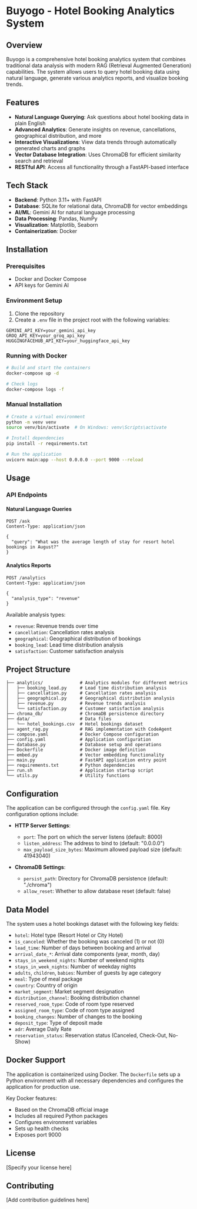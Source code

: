 # Buyogo - Hotel Booking Analytics System

## Overview

Buyogo is a comprehensive hotel booking analytics system that combines traditional data analysis with modern RAG (Retrieval Augmented Generation) capabilities. The system allows users to query hotel booking data using natural language, generate various analytics reports, and visualize booking trends.

## Features

- **Natural Language Querying**: Ask questions about hotel booking data in plain English
- **Advanced Analytics**: Generate insights on revenue, cancellations, geographical distribution, and more
- **Interactive Visualizations**: View data trends through automatically generated charts and graphs
- **Vector Database Integration**: Uses ChromaDB for efficient similarity search and retrieval
- **RESTful API**: Access all functionality through a FastAPI-based interface

## Tech Stack

- **Backend**: Python 3.11+ with FastAPI
- **Database**: SQLite for relational data, ChromaDB for vector embeddings
- **AI/ML**: Gemini AI for natural language processing
- **Data Processing**: Pandas, NumPy
- **Visualization**: Matplotlib, Seaborn
- **Containerization**: Docker

## Installation

### Prerequisites

- Docker and Docker Compose
- API keys for Gemini AI

### Environment Setup

1. Clone the repository
2. Create a `.env` file in the project root with the following variables:

```
GEMINI_API_KEY=your_gemini_api_key
GROQ_API_KEY=your_groq_api_key
HUGGINGFACEHUB_API_KEY=your_huggingface_api_key
```

### Running with Docker

```bash
# Build and start the containers
docker-compose up -d

# Check logs
docker-compose logs -f
```

### Manual Installation

```bash
# Create a virtual environment
python -m venv venv
source venv/bin/activate  # On Windows: venv\Scripts\activate

# Install dependencies
pip install -r requirements.txt

# Run the application
uvicorn main:app --host 0.0.0.0 --port 9000 --reload
```

## Usage

### API Endpoints

#### Natural Language Queries

```http
POST /ask
Content-Type: application/json

{
  "query": "What was the average length of stay for resort hotel bookings in August?"
}
```

#### Analytics Reports

```http
POST /analytics
Content-Type: application/json

{
  "analysis_type": "revenue"
}
```

Available analysis types:
- `revenue`: Revenue trends over time
- `cancellation`: Cancellation rates analysis
- `geographical`: Geographical distribution of bookings
- `booking_lead`: Lead time distribution analysis
- `satisfaction`: Customer satisfaction analysis

## Project Structure

```
├── analytics/              # Analytics modules for different metrics
│   ├── booking_lead.py     # Lead time distribution analysis
│   ├── cancellation.py     # Cancellation rates analysis
│   ├── geographical.py     # Geographical distribution analysis
│   ├── revenue.py          # Revenue trends analysis
│   └── satisfaction.py     # Customer satisfaction analysis
├── chroma_db/              # ChromaDB persistence directory
├── data/                   # Data files
│   └── hotel_bookings.csv  # Hotel bookings dataset
├── agent_rag.py            # RAG implementation with CodeAgent
├── compose.yaml            # Docker Compose configuration
├── config.yaml             # Application configuration
├── database.py             # Database setup and operations
├── Dockerfile              # Docker image definition
├── embed.py                # Vector embedding functionality
├── main.py                 # FastAPI application entry point
├── requirements.txt        # Python dependencies
├── run.sh                  # Application startup script
└── utils.py                # Utility functions
```

## Configuration

The application can be configured through the `config.yaml` file. Key configuration options include:

- **HTTP Server Settings**:
  - `port`: The port on which the server listens (default: 8000)
  - `listen_address`: The address to bind to (default: "0.0.0.0")
  - `max_payload_size_bytes`: Maximum allowed payload size (default: 41943040)

- **ChromaDB Settings**:
  - `persist_path`: Directory for ChromaDB persistence (default: "./chroma")
  - `allow_reset`: Whether to allow database reset (default: false)

## Data Model

The system uses a hotel bookings dataset with the following key fields:

- `hotel`: Hotel type (Resort Hotel or City Hotel)
- `is_canceled`: Whether the booking was canceled (1) or not (0)
- `lead_time`: Number of days between booking and arrival
- `arrival_date_*`: Arrival date components (year, month, day)
- `stays_in_weekend_nights`: Number of weekend nights
- `stays_in_week_nights`: Number of weekday nights
- `adults`, `children`, `babies`: Number of guests by age category
- `meal`: Type of meal package
- `country`: Country of origin
- `market_segment`: Market segment designation
- `distribution_channel`: Booking distribution channel
- `reserved_room_type`: Code of room type reserved
- `assigned_room_type`: Code of room type assigned
- `booking_changes`: Number of changes to the booking
- `deposit_type`: Type of deposit made
- `adr`: Average Daily Rate
- `reservation_status`: Reservation status (Canceled, Check-Out, No-Show)

## Docker Support

The application is containerized using Docker. The `Dockerfile` sets up a Python environment with all necessary dependencies and configures the application for production use.

Key Docker features:
- Based on the ChromaDB official image
- Includes all required Python packages
- Configures environment variables
- Sets up health checks
- Exposes port 9000

## License

[Specify your license here]

## Contributing

[Add contribution guidelines here]